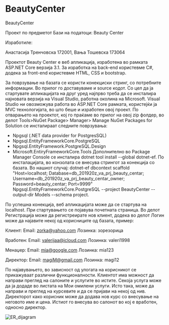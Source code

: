# BeautyCenter
BeautyCenter


Проект по предметот Бази на податоци: Beauty Center

Изработиле:

  Анастасија Тренчовска 172001,
  Вања Тошевска 173064

Проектот Beauty Center е веб апликација, изработена во рамката ASP.NET Core верзија 3.1. За изработка на back-end користевме C#, додека за front-end користевме HTML, CSS и bootstrap.

За поврзување на базата се користи конекциски стринг, со потребните информации. Во прилог го доставуваме и source кодот.
Со цел да ја стартувате апликацијата на друг уред најпрво треба да се инсталира најновата верзија на Visual Studio, работна околина на Microsoft. Visual Studio ни овозможува работа во ASP.NET Core рамката, користејќи ја MVC технологијата, во што беше и изработен овој проект. По отварањето на проектот, кој го праќаме во прилог на овој zip фолдер, во делот Tools>NuGet Package> Manager> Manage NuGet Packages for Solution се инсталираат следните поврзувања:
- Npgsql (.NET data provider for PostgresSQL)
- Npgsql.EntityFrameworkCore.PostgreSQL
- Npgsql.EntityFramework.PostgreSQL.Design
- Microsoft.EntiryFrameworkCore.Tools
Дополнително во Package Manager Console се инсталира dotnet tool install --global dotnet-ef.
По инсталацијата, во конзолата се внесува стрингот за конекција со базата. Во нашиот случај:
dotnet-ef dbcontext scaffold "Host=localhost; Database=db_201920z_va_prj_beauty_centar; Username=db_201920z_va_prj_beauty_centar_owner; Password=beauty_centar; Port=9999" Npgsql.EntityFrameworkCore.PostgreSQL --project BeautyCenter --output-dir Models --schema project.

По успешна конекција, веб апликацијата може да се стартува на localhost. При стартувањето се појавува почетната страница. Во делот Регистрација може да регистреирате нов клиент, додека во делот Логин може да најавите некој од корисниците од базата, пример:

Клиент:
Email: zorka@yahoo.com
Лозинка: зорезорица

Вработен:
Email: valerijaa@icloud.com
Лозинка: valeri1998

Менаџер:
Email: mia@google.com
Лозинка: mia123

Директор:
Email: magiM@gmail.com
Лозинка: magi12

По најавувањето, во зависност од улогата на корисникот се прикажуваат различни функционалности.  Клиентот има можност да направи преглед на салоните и услугите во истите. Секоја услуга може да ја додаде во листата на Мои омилени услуги. Исто така, може да направи и преглед на курсевите и да се пријави на некој од нив.
Директорот како корисник може да додава нов курс со внесување на неговото име и цена. Истиот го внесува во салонот во кој е вработен, односно директор.

![ER_dijagram](https://user-images.githubusercontent.com/61824333/109066056-c8e8ee00-76ec-11eb-8fc1-8e58fd0ad89b.jpg)

